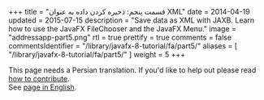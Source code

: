 +++
title = "قسمت پنجم: ذخیره کردن داده به عنوان XML"
date = 2014-04-19
updated = 2015-07-15
description = "Save data as XML with JAXB. Learn how to use the JavaFX FileChooser and the JavaFX Menu."
image = "addressapp-part5.png"
rtl = true
prettify = true
comments = false 
commentsIdentifier = "/library/javafx-8-tutorial/fa/part5/"
aliases = [ 
  "/library/javafx-8-tutorial/fa/part5/"
]
weight = 5
+++

<div class="alert alert-warning">
  <i class="fa fa-language"></i> This page needs a Persian translation. If you'd like to help out please read <a href="/library/how-to-contribute/" class="alert-link">how to contribute</a>. <br>See <a href="/library/javafx-tutorial/part5/">page in English</a>.
</div>
